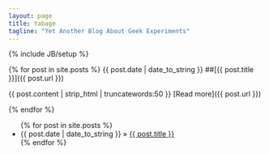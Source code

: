 ```yaml
---
layout: page
title: Yabage
tagline: "Yet Another Blog About Geek Experiments"
---
```

{% include JB/setup %}

{% for post in site.posts %}
{{ post.date | date_to_string }}
##[{{ post.title }}]({{ post.url }})

{{ post.content | strip_html | truncatewords:50 }} 
[Read more]({{ post.url }})

{% endfor %}


<ul class="posts">
  {% for post in site.posts %}
    <li><span>{{ post.date | date_to_string }}</span> &raquo; <a href="{{ BASE_PATH }}{{ post.url }}">{{ post.title }}</a></li>
  {% endfor %}
</ul>

